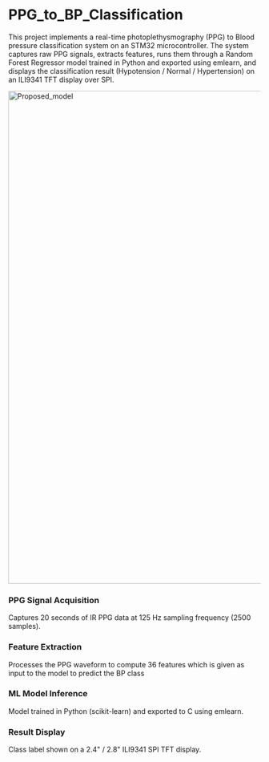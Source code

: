 # PPG_to_BP_Classification
This project implements a real-time photoplethysmography (PPG) to Blood pressure classification system on an STM32 microcontroller.
The system captures raw PPG signals, extracts features, runs them through a Random Forest Regressor model trained in Python and exported using emlearn, and displays the classification result (Hypotension / Normal / Hypertension) on an ILI9341 TFT display over SPI.

<img width="2609" height="983" alt="Proposed_model" src="https://github.com/user-attachments/assets/866ba6eb-2cd9-4955-8ec4-002421923893" />


### PPG Signal Acquisition
Captures 20 seconds of IR PPG data at 125 Hz sampling frequency (2500 samples).

### Feature Extraction
Processes the PPG waveform to compute 36 features which is given as input to the model to predict the BP class

### ML Model Inference
Model trained in Python (scikit-learn) and exported to C using emlearn.

### Result Display
Class label shown on a 2.4" / 2.8" ILI9341 SPI TFT display.
